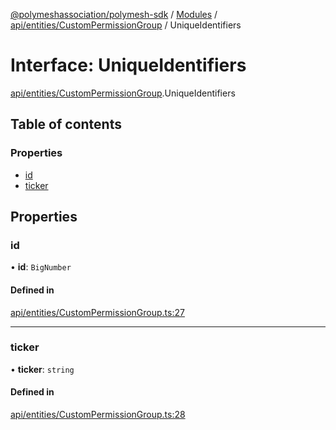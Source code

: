 [@polymeshassociation/polymesh-sdk](../README.md) / [Modules](../modules.md) / [api/entities/CustomPermissionGroup](../modules/api_entities_CustomPermissionGroup.md) / UniqueIdentifiers

# Interface: UniqueIdentifiers

[api/entities/CustomPermissionGroup](../modules/api_entities_CustomPermissionGroup.md).UniqueIdentifiers

## Table of contents

### Properties

- [id](api_entities_CustomPermissionGroup.UniqueIdentifiers.md#id)
- [ticker](api_entities_CustomPermissionGroup.UniqueIdentifiers.md#ticker)

## Properties

### id

• **id**: `BigNumber`

#### Defined in

[api/entities/CustomPermissionGroup.ts:27](https://github.com/PolymathNetwork/polymesh-sdk/blob/31dfa0dc/src/api/entities/CustomPermissionGroup.ts#L27)

___

### ticker

• **ticker**: `string`

#### Defined in

[api/entities/CustomPermissionGroup.ts:28](https://github.com/PolymathNetwork/polymesh-sdk/blob/31dfa0dc/src/api/entities/CustomPermissionGroup.ts#L28)
